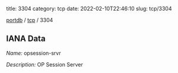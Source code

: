 title: 3304
category: tcp
date: 2022-02-10T22:46:10
slug: tcp/3304

[portdb](/) / [tcp](/category/tcp.html) / 3304


## IANA Data

_Name:_ opsession-srvr

_Description:_ OP Session Server

